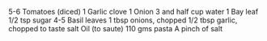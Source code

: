 5-6 Tomatoes (diced)
1 Garlic clove
1 Onion
3 and half cup water
1 Bay leaf
1/2 tsp sugar
4-5 Basil leaves
1 tbsp onions, chopped
1/2 tbsp garlic, chopped
to taste salt
Oil (to saute)
110 gms pasta
A pinch of salt